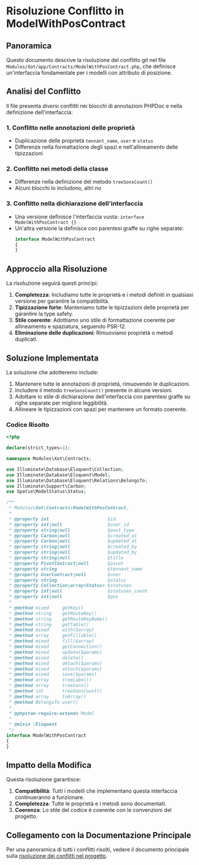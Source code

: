 # Risoluzione Conflitto in ModelWithPosContract

## Panoramica

Questo documento descrive la risoluzione del conflitto git nel file `Modules/Xot/app/Contracts/ModelWithPosContract.php`, che definisce un'interfaccia fondamentale per i modelli con attributo di posizione.

## Analisi del Conflitto

Il file presenta diversi conflitti nei blocchi di annotazioni PHPDoc e nella definizione dell'interfaccia:

### 1. Conflitto nelle annotazioni delle proprietà
- Duplicazione delle proprietà `tennant_name`, `user` e `status`
- Differenze nella formattazione degli spazi e nell'allineamento delle tipizzazioni

### 2. Conflitto nei metodi della classe
- Differenze nella definizione del metodo `treeSonsCount()`
- Alcuni blocchi lo includono, altri no

### 3. Conflitto nella dichiarazione dell'interfaccia
- Una versione definisce l'interfaccia vuota: `interface ModelWithPosContract {}`
- Un'altra versione la definisce con parentesi graffe su righe separate:
  ```php
  interface ModelWithPosContract
  {
  }
  ```



## Approccio alla Risoluzione

La risoluzione seguirà questi principi:

1. **Completezza**: Includiamo tutte le proprietà e i metodi definiti in qualsiasi versione per garantire la compatibilità.
2. **Tipizzazione forte**: Manteniamo tutte le tipizzazioni delle proprietà per garantire la type safety.
3. **Stile coerente**: Adottiamo uno stile di formattazione coerente per allineamento e spaziatura, seguendo PSR-12.
4. **Eliminazione delle duplicazioni**: Rimuoviamo proprietà o metodi duplicati.

## Soluzione Implementata

La soluzione che adotteremo include:

1. Mantenere tutte le annotazioni di proprietà, rimuovendo le duplicazioni.
2. Includere il metodo `treeSonsCount()` presente in alcune versioni.
3. Adottare lo stile di dichiarazione dell'interfaccia con parentesi graffe su righe separate per migliore leggibilità.
4. Allineare le tipizzazioni con spazi per mantenere un formato coerente.

### Codice Risolto

```php
<?php

declare(strict_types=1);

namespace Modules\Xot\Contracts;

use Illuminate\Database\Eloquent\Collection;
use Illuminate\Database\Eloquent\Model;
use Illuminate\Database\Eloquent\Relations\BelongsTo;
use Illuminate\Support\Carbon;
use Spatie\ModelStatus\Status;

/**
 * Modules\Xot\Contracts\ModelWithPosContract.
 *
 * @property int                      $id
 * @property int|null                 $user_id
 * @property string|null              $post_type
 * @property Carbon|null              $created_at
 * @property Carbon|null              $updated_at
 * @property string|null              $created_by
 * @property string|null              $updated_by
 * @property string|null              $title
 * @property PivotContract|null       $pivot
 * @property string                   $tennant_name
 * @property UserContract|null        $user
 * @property string                   $status
 * @property Collection|array<Status> $statuses
 * @property int|null                 $statuses_count
 * @property int|null                 $pos
 *
 * @method mixed     getKey()
 * @method string    getRouteKey()
 * @method string    getRouteKeyName()
 * @method string    getTable()
 * @method mixed     with($array)
 * @method array     getFillable()
 * @method mixed     fill($array)
 * @method mixed     getConnection()
 * @method mixed     update($params)
 * @method mixed     delete()
 * @method mixed     detach($params)
 * @method mixed     attach($params)
 * @method mixed     save($params)
 * @method array     treeLabel()
 * @method array     treeSons()
 * @method int       treeSonsCount()
 * @method array     toArray()
 * @method BelongsTo user()
 *
 * @phpstan-require-extends Model
 *
 * @mixin \Eloquent
 */
interface ModelWithPosContract
{
}
```

## Impatto della Modifica

Questa risoluzione garantisce:

1. **Compatibilità**: Tutti i modelli che implementano questa interfaccia continueranno a funzionare.
2. **Completezza**: Tutte le proprietà e i metodi sono documentati.
3. **Coerenza**: Lo stile del codice è coerente con le convenzioni del progetto.

## Collegamento con la Documentazione Principale

Per una panoramica di tutti i conflitti risolti, vedere il documento principale sulla [risoluzione dei conflitti nel progetto](../../../../docs/logs/conflict_resolution_progress.md). 